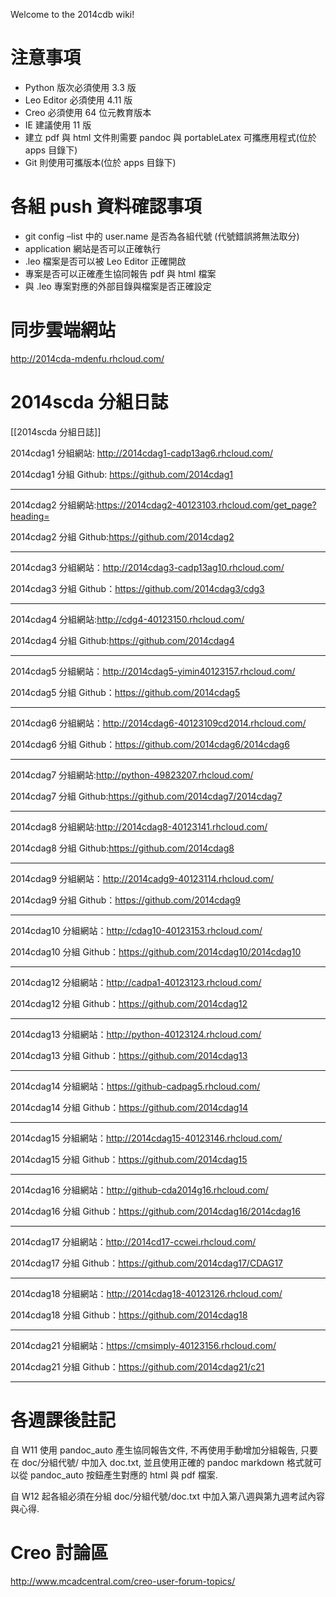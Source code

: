 Welcome to the 2014cdb wiki!

# 注意事項
* Python 版次必須使用 3.3 版
* Leo Editor 必須使用 4.11 版
* Creo 必須使用 64 位元教育版本
* IE 建議使用 11 版
* 建立 pdf 與 html 文件則需要 pandoc 與 portableLatex 可攜應用程式(位於 apps 目錄下)
* Git 則使用可攜版本(位於 apps 目錄下)

# 各組 push 資料確認事項
* git config –list 中的 user.name 是否為各組代號 (代號錯誤將無法取分)
* application 網站是否可以正確執行
* .leo 檔案是否可以被 Leo Editor 正確開啟
* 專案是否可以正確產生協同報告 pdf 與 html 檔案
* 與 .leo 專案對應的外部目錄與檔案是否正確設定

# 同步雲端網站
http://2014cda-mdenfu.rhcloud.com/

# 2014scda 分組日誌

[[2014scda 分組日誌]]

2014cdag1 分組網站: http://2014cdag1-cadp13ag6.rhcloud.com/

2014cdag1 分組 Github: https://github.com/2014cdag1

-------
2014cdag2 分組網站:https://2014cdag2-40123103.rhcloud.com/get_page?heading=

2014cdag2 分組 Github:https://github.com/2014cdag2

-------
2014cdag3 分組網站：http://2014cdag3-cadp13ag10.rhcloud.com/

2014cdag3 分組 Github：https://github.com/2014cdag3/cdg3

-------

2014cdag4 分組網站:http://cdg4-40123150.rhcloud.com/

2014cdag4 分組 Github:https://github.com/2014cdag4

-------
2014cdag5 分組網站：http://2014cdag5-yimin40123157.rhcloud.com/

2014cdag5 分組 Github：https://github.com/2014cdag5

-------
2014cdag6 分組網站：http://2014cdag6-40123109cd2014.rhcloud.com/

2014cdag6 分組 Github：https://github.com/2014cdag6/2014cdag6

-------
2014cdag7 分組網站:http://python-49823207.rhcloud.com/

2014cdag7 分組 Github:https://github.com/2014cdag7/2014cdag7

-------

2014cdag8 分組網站:http://2014cdag8-40123141.rhcloud.com/

2014cdag8 分組 Github:https://github.com/2014cdag8

-------

2014cdag9 分組網站：http://2014cadg9-40123114.rhcloud.com/

2014cdag9 分組 Github：https://github.com/2014cdag9

-------
2014cdag10 分組網站：http://cdag10-40123153.rhcloud.com/

2014cdag10 分組 Github：https://github.com/2014cdag10/2014cdag10

-------
2014cdag12 分組網站：http://cadpa1-40123123.rhcloud.com/

2014cdag12 分組 Github：https://github.com/2014cdag12

-------
2014cdag13 分組網站：http://python-40123124.rhcloud.com/

2014cdag13 分組 Github：https://github.com/2014cdag13

-------
2014cdag14 分組網站：https://github-cadpag5.rhcloud.com/

2014cdag14 分組 Github：https://github.com/2014cdag14

-------
2014cdag15 分組網站：http://2014cdag15-40123146.rhcloud.com/

2014cdag15 分組 Github：https://github.com/2014cdag15

-------
2014cdag16 分組網站：http://github-cda2014g16.rhcloud.com/

2014cdag16 分組 Github：https://github.com/2014cdag16/2014cdag16

-------
2014cdag17 分組網站：http://2014cd17-ccwei.rhcloud.com/

2014cdag17 分組 Github：https://github.com/2014cdag17/CDAG17

-------
2014cdag18 分組網站：http://2014cdag18-40123126.rhcloud.com/

2014cdag18 分組 Github：https://github.com/2014cdag18

-------
2014cdag21 分組網站：https://cmsimply-40123156.rhcloud.com/

2014cdag21 分組 Github：https://github.com/2014cdag21/c21

-------
# 各週課後註記

自 W11 使用 pandoc_auto 產生協同報告文件, 不再使用手動增加分組報告, 只要在 doc/分組代號/ 中加入 doc.txt,
並且使用正確的 pandoc markdown 格式就可以從 pandoc_auto 按鈕產生對應的 html 與 pdf 檔案.

自 W12 起各組必須在分組 doc/分組代號/doc.txt 中加入第八週與第九週考試內容與心得.

# Creo 討論區

http://www.mcadcentral.com/creo-user-forum-topics/